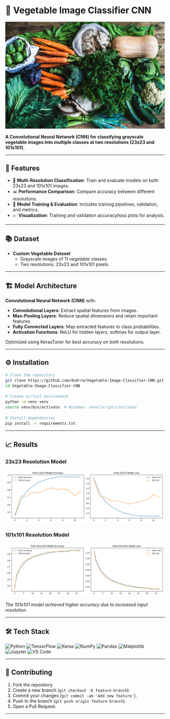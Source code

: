 # 🥦 Vegetable Image Classifier CNN 

![Vegetable Banner](vegetables.png)

**A Convolutional Neural Network (CNN) for classifying grayscale vegetable images into multiple classes at two resolutions (23x23 and 101x101).**

---

## 🧩 Features

- 🥕 **Multi-Resolution Classification**: Train and evaluate models on both 23x23 and 101x101 images.  
- 📊 **Performance Comparison**: Compare accuracy between different resolutions.  
- 🧪 **Model Training & Evaluation**: Includes training pipelines, validation, and metrics.  
- 📈 **Visualization**: Training and validation accuracy/loss plots for analysis.  

---

## 📚 Dataset

- **Custom Vegetable Dataset**  
  - Grayscale images of 11 vegetable classes.  
  - Two resolutions: 23x23 and 101x101 pixels.  

---

## 🏗 Model Architecture

**Convolutional Neural Network (CNN)** with:  

- **Convolutional Layers**: Extract spatial features from images.  
- **Max-Pooling Layers**: Reduce spatial dimensions and retain important features.  
- **Fully Connected Layers**: Map extracted features to class probabilities.  
- **Activation Functions**: ReLU for hidden layers, softmax for output layer.  

Optimized using KerasTuner for best accuracy on both resolutions.

---

## ⚙️ Installation

```bash
# Clone the repository
git clone https://github.com/4ndrrw/Vegetable-Image-Classifier-CNN.git
cd Vegetable-Image-Classifier-CNN

# Create virtual environment
python -m venv venv
source venv/bin/activate  # Windows: venv\Scripts\activate

# Install dependencies
pip install -r requirements.txt
```

---

## 📈 Results

### 23x23 Resolution Model
![23x23 Model Training](tuned_23_model.png)

### 101x101 Resolution Model
![101x101 Model Training](tuned_101_model.png)

*The 101x101 model achieved higher accuracy due to increased input resolution.*

---

## 🛠 Tech Stack

![Python](https://img.shields.io/badge/Python-3776AB?logo=python&logoColor=white)
![TensorFlow](https://img.shields.io/badge/TensorFlow-FF6F00?logo=tensorflow&logoColor=white)
![Keras](https://img.shields.io/badge/Keras-D00000?logo=keras&logoColor=white)
![NumPy](https://img.shields.io/badge/NumPy-013243?logo=numpy&logoColor=white)
![Pandas](https://img.shields.io/badge/Pandas-150458?logo=pandas&logoColor=white)
![Matplotlib](https://img.shields.io/badge/Matplotlib-11557C?logo=matplotlib&logoColor=white)
![Jupyter](https://img.shields.io/badge/Jupyter-F37626?logo=jupyter&logoColor=white)
![VS Code](https://img.shields.io/badge/VS%20Code-0078D4?logo=Visual%20Studio%20Code&logoColor=white)

---

## 🤝 Contributing

1. Fork the repository.  
2. Create a new branch (`git checkout -b feature-branch`).  
3. Commit your changes (`git commit -am 'Add new feature'`).  
4. Push to the branch (`git push origin feature-branch`).  
5. Open a Pull Request.

---
